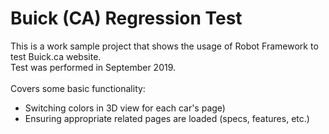 # Buick (CA) Regression Test

This is a work sample project that shows the usage of Robot Framework to test Buick.ca website.
<br>Test was performed in September 2019.
<br><br>Covers some basic functionality:
* Switching colors in 3D view for each car's page)  
* Ensuring appropriate related pages are loaded (specs, features, etc.)
